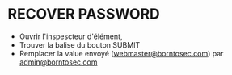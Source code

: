 # RECOVER PASSWORD

- Ouvrir l'inspescteur d'élément,
- Trouver la balise du bouton SUBMIT
- Remplacer la value envoyé (webmaster@borntosec.com) par admin@borntosec.com


